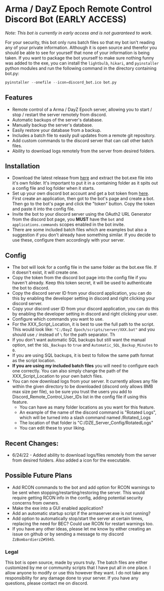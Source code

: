 # Arma / DayZ Epoch Remote Control Discord Bot (EARLY ACCESS)
*Note: This bot is currently in early access and is not guaranteed to work.*

For your security, this bot only runs batch files so that my bot isn't reading any of your private information. Although it is open source and therefor you should be able to see for yourself that none of your information is being taken. If you want to package the bot yourself to make sure nothing funny was added to the exe, you can install the `lightbulb`, `hikari`, and `pyinstaller` python modules and run the following command in the directory containing bot.py:
~~~py
pyinstaller --onefile --icon=discord_bot.ico bot.py
~~~

## Features
- Remote control of a Arma / DayZ Epoch server, allowing you to start / stop / restart the server remotely from discord.
- Automatic backups of the server's database.
- Manually backup the server's database.
- Easily restore your database from a backup.
- Includes a batch file to easily pull updates from a remote git repository.
- Add custom commands to the discord server that can call other batch files.
- Ability to download logs remotely from the server from desired folders.

## Installation
- Download the latest release from [here](https://github.com/ZzBombardierzZ/EpochRemote-DiscordBot/archive/refs/heads/main.zip) and extract the bot.exe file into it's own folder. It's important to put it in a containing folder as it spits out a config file and log folder when it starts.
- Set up your own discord bot account and get a bot token from [here](https://discordapp.com/developers/applications/me). First create an application, then got to the bot's page and create a bot. Then go to the bot's page and click the "token" button. Copy the token and paste it into the config file.
- Invite the bot to your discord server using the OAuth2 URL Generator from the discord bot page, you **MUST** have the `bot` and `applications.commands` scopes enabled in the bot invite.
- There are some included batch files which are examples but also a suggestion if you don't already have something similar. If you decide to use these, configure them accordingly with your server.

## Config
- The bot will look for a config file in the same folder as the bot.exe file. If it doesn't exist, it will create one.
- Copy the token from the discord bot page into the config file if you haven't already. Keep this token secret, it will be used to authenticate the bot to discord.
- Copy the discord server ID from your discord application, you can do this by enabling the developer setting in discord and right clicking your discord server.
- Copy your discord user ID from your discord application, you can do this by enabling the developer setting in discord and right clicking your user.
- Configure which commands you want to use.
- For the XXX_Script_Location, it is best to use the full path to the script. This would look like: `"C:/DayZ Epoch/scripts/server/XXX.bat"` and you should use `/` instead of `\` for the path separator. Th
- If you don't want automatic SQL backups but still want the manual option, set the `SQL_Backups` to `true` and `Automatic_SQL_Backup_Minutes` to `0`.
- If you are using SQL backups, it is best to follow the same path format as the script location.
- **If you are using my included batch files** you will need to configure each one correctly. You can also simply change the path of the XXX_Script_Location to your own batch files.
- You can now download logs from your server. It currently allows any file within the given directory to be downloaded (discord only allows 8MB max size per file), so be sure you trust the users you add to Discord_Remote_Control_User_IDs list in the config file if using this feature.
    - You can have as many folder locations as you want for this feature.
    - An example of the name of the discord command is "Rotated Logs", which will be turned into a slash command named /Rotated_Logs
    - The location of that folder is "C:/DZE_Server_Config/RotatedLogs"
    - You can edit these to your liking.

## Recent Changes:
- 6/24/22 - Added ability to download logs/files remotely from the server from desired folders. Also added a icon for the executable.

## Possible Future Plans
- Add RCON commands to the bot and add option for RCON warnings to be sent when stopping/restarting/restoring the server. This would require getting RCON info in the config, adding potential security concerns from owners.
- Make the exe into a GUI enabled application?
- Add an automatic startup script if the armaserver.exe is not running?
- Add option to automatically stop/start the server at certain times, replacing the need for BEC? Could use RCON for restart warnings too.
- If you have any other ideas, please let me know by either creating an issue on github or by sending a message to my discord `ZzBombardierzZ#5945`.

### Legal
This bot is open source, made by yours truly. The batch files are either customized by me or community scripts that I have put all in one place. I allow anyone to modify or use this however they want. I do not take any responsibility for any damage done to your server. If you have any questions, please contact me on discord.
